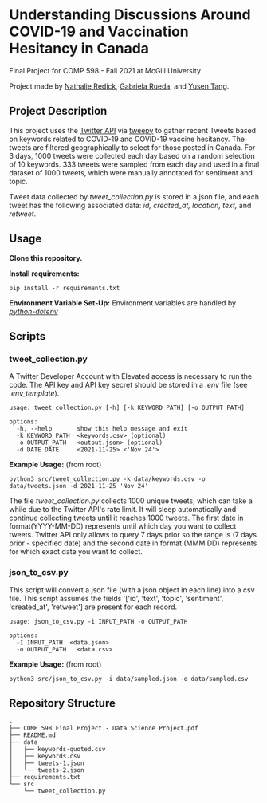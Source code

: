 # Understanding Discussions Around COVID-19 and Vaccination Hesitancy in Canada
Final Project for COMP 598 - Fall 2021 at McGill University

Project made by [Nathalie Redick](https://github.com/nredick), [Gabriela Rueda](https://github.com/gabrueda), and [Yusen Tang](https://github.com/).

## Project Description

This project uses the [Twitter API](https://developer.twitter.com/en/docs/twitter-api) via [tweepy](https://www.tweepy.org) to gather recent Tweets based on keywords related to COVID-19 and COVID-19 vaccine hesitancy. The tweets are filtered geographically to select for those posted in Canada. For 3 days, 1000 tweets were collected each day based on a random selection of 10 keywords. 333 tweets were sampled from each day and used in a final dataset of 1000 tweets, which were manually annotated for sentiment and topic. 

Tweet data collected by _tweet_collection.py_ is stored in a json file, and each tweet has the following associated data: _id, created_at, location, text,_ and _retweet_. 

## Usage 

**Clone this repository.**

**Install requirements:** 

```
pip install -r requirements.txt
```

**Environment Variable Set-Up:** 
Environment variables are handled by _[python-dotenv](https://pypi.org/project/python-dotenv/)_

## Scripts

### tweet_collection.py
A Twitter Developer Account with Elevated access is necessary to run the code. The API key and API key secret should be stored in a _.env_ file (see _.env_template_).

```
usage: tweet_collection.py [-h] [-k KEYWORD_PATH] [-o OUTPUT_PATH]

options:
  -h, --help       show this help message and exit
  -k KEYWORD_PATH  <keywords.csv> (optional)
  -o OUTPUT_PATH   <output.json> (optional)
  -d DATE DATE     <2021-11-25> <'Nov 24'>
```

**Example Usage:** (from root)

```
python3 src/tweet_collection.py -k data/keywords.csv -o data/tweets.json -d 2021-11-25 'Nov 24'
```

The file _tweet_collection.py_ collects 1000 unique tweets, which can take a while due to the Twitter API's rate limit. It will sleep automatically and continue collecting tweets until it reaches 1000 tweets. The first date in format(YYYY-MM-DD) represents until which day you want to collect tweets. Twitter API only allows to query 7 days prior so the range is (7 days prior - specified date) and the second date in format (MMM DD) represents for which exact date you want to collect.

### json_to_csv.py

This script will convert a json file (with a json object in each line) into a csv file.
This script assumes the fields '['id', 'text', 'topic', 'sentiment', 'created_at', 'retweet'] are present for each record.
```
usage: json_to_csv.py -i INPUT_PATH -o OUTPUT_PATH

options:
  -I INPUT_PATH  <data.json>
  -o OUTPUT_PATH   <data.csv>
```

**Example Usage:** (from root)

```
python3 src/json_to_csv.py -i data/sampled.json -o data/sampled.csv
```

## Repository Structure

```
.
├── COMP 598 Final Project - Data Science Project.pdf
├── README.md
├── data
│   ├── keywords-quoted.csv
│   ├── keywords.csv
│   ├── tweets-1.json
│   └── tweets-2.json
├── requirements.txt
└── src
    └── tweet_collection.py
```